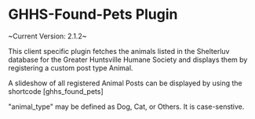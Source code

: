 # GHHS-Found-Pets Plugin

~Current Version: 2.1.2~


 This client specific plugin fetches the animals listed in the Shelterluv database for the Greater Huntsville Humane Society and displays them by registering a custom post type Animal.

 A slideshow of all registered Animal Posts can be displayed by using the shortcode
  [ghhs_found_pets]

  "animal_type" may be defined as Dog, Cat, or Others. It is case-senstive.
